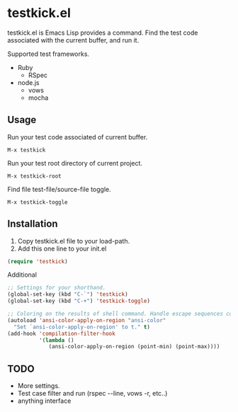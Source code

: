 # testkick.el

testkick.el is Emacs Lisp provides a command.
Find the test code associated with the current buffer, and run it.

Supported test frameworks.
* Ruby
  * RSpec
* node.js
  * vows
  * mocha

## Usage

Run your test code associated of current buffer.
```
M-x testkick
```

Run your test root directory of current project. 
```
M-x testkick-root
```

Find file  test-file/source-file toggle.
```
M-x testkick-toggle
```

## Installation

1. Copy testkick.el file to your load-path.
2. Add this one line to your init.el  

```cl
(require 'testkick)
```

Additional  

```cl
;; Settings for your shorthand.
(global-set-key (kbd "C-`") 'testkick)
(global-set-key (kbd "C-+") 'testkick-toggle)

;; Coloring on the results of shell command. Handle escape sequences correctly
(autoload 'ansi-color-apply-on-region "ansi-color"
  "Set `ansi-color-apply-on-region' to t." t)
(add-hook 'compilation-filter-hook
          '(lambda ()
             (ansi-color-apply-on-region (point-min) (point-max))))
```

## TODO
* More settings.
* Test case filter and run (rspec --line, vows -r, etc..)
* anything interface

